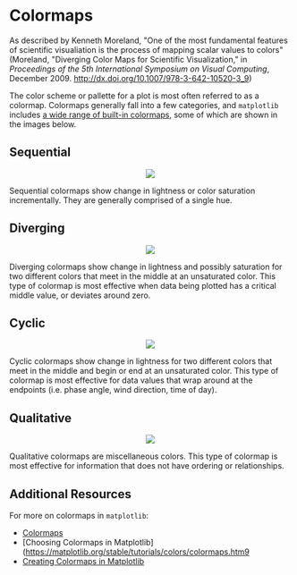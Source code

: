 # Colormaps

As described by Kenneth Moreland, "One of the most fundamental features of scientific visualiation is the process of mapping scalar values to colors" (Moreland, "Diverging Color Maps for Scientific Visualization," in *Proceedings of the 5th International Symposium on Visual Computing*, December 2009. http://dx.doi.org/10.1007/978-3-642-10520-3_9)

The color scheme or pallette for a plot is most often referred to as a colormap. Colormaps generally fall into a few categories, and `matplotlib` includes [a wide range of built-in colormaps](https://matplotlib.org/stable/tutorials/colors/colormaps.html), some of which are shown in the images below.

## Sequential

<p align="center"><img class="aligncenter" src="https://github.com/kwaldenphd/elements-of-computing/blob/main/book/images/ch10/fig2.png?raw=true" /></a></p>

Sequential colormaps show change in lightness or color saturation incrementally. They are generally comprised of a single hue.

## Diverging

<p align="center"><img class="aligncenter" src="https://github.com/kwaldenphd/elements-of-computing/blob/main/book/images/ch9/fig3.png?raw=true" /></a></p>

Diverging colormaps show change in lightness and possibly saturation for two different colors that meet in the middle at an unsaturated color. This type of colormap is most effective when data being plotted has a critical middle value, or deviates around zero.

## Cyclic

<p align="center"><img class="aligncenter" src="https://github.com/kwaldenphd/elements-of-computing/blob/main/book/images/ch9/fig4.png?raw=true" /></a></p>

Cyclic colormaps show change in lightness for two different colors that meet in the middle and begin or end at an unsaturated color. This type of colormap is most effective for data values that wrap around at the endpoints (i.e. phase angle, wind direction, time of day).

## Qualitative

<p align="center"><img class="aligncenter" src="https://github.com/kwaldenphd/elements-of-computing/blob/main/book/images/ch9/fig5.png?raw=true" /></a></p>

Qualitative colormaps are miscellaneous colors. This type of colormap is most effective for information that does not have ordering or relationships.

## Additional Resources

For more on colormaps in `matplotlib`:
- [Colormaps](https://matplotlib.org/stable/tutorials/colors/colormaps.html)
- [Choosing Colormaps in Matplotlib](https://matplotlib.org/stable/tutorials/colors/colormaps.htm9
- [Creating Colormaps in Matplotlib](https://matplotlib.org/stable/tutorials/colors/colormap-manipulation.html)